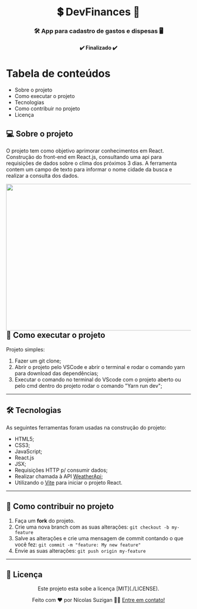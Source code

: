 
<h1 align="center">
     💲 DevFinances 💸
</h1>

<h3 align="center">
    🛠 App para cadastro de gastos e dispesas 🖥️
</h3>

<h4 align="center">
	✔️ Finalizado ✔️
</h4>

Tabela de conteúdos
=================
<!--ts-->
   * Sobre o projeto
   * Como executar o projeto
   * Tecnologias
   * Como contribuir no projeto
   * Licença
   
<!--te-->


## 💻 Sobre o projeto
  O projeto tem como objetivo aprimorar conhecimentos em React.
  Construção do front-end em React.js, consultando uma api para requisições de dados sobre o clima dos próximos 3 dias.
  A ferramenta contem um campo de texto para informar o nome cidade da busca e realizar a consulta dos dados.
  
  
  <img align="right" width="600" height="400" src="https://user-images.githubusercontent.com/28414038/126520297-546e4e99-d39c-41f4-9408-079d98a8945f.jpeg">
 
---

## 🚀 Como executar o projeto
  Projeto simples:
  
  1. Fazer um git clone;
  2. Abrir o projeto pelo VSCode e abrir o terminal e rodar o comando yarn para download das dependências;
  3. Executar o comando  no terminal do VScode com o projeto aberto ou pelo cmd dentro do projeto rodar o comando "Yarn run dev";

---

## 🛠 Tecnologias

As seguintes ferramentas foram usadas na construção do projeto: 

- HTML5;
- CSS3;
- JavaScript;
- React.js
- JSX;
- Requisições HTTP p/ consumir dados;
- Realizar chamada à API [WeatherApi](https://github.com/robertoduessmann/weather-api);
- Utilizando o [Vite](https://vitejs.dev/guide/) para iniciar o projeto React.

---

## 💪 Como contribuir no projeto

1. Faça um **fork** do projeto.
2. Crie uma nova branch com as suas alterações: `git checkout -b my-feature`
3. Salve as alterações e crie uma mensagem de commit contando o que você fez: `git commit -m "feature: My new feature"`
4. Envie as suas alterações: `git push origin my-feature`

---
 
## 📝 Licença
<div align="center">
Este projeto esta sobe a licença [MIT](./LICENSE).

Feito com ❤️ por Nícolas Suzigan 👋🏽 [Entre em contato!](https://www.linkedin.com/in/nicolassuzigan/)
</div>

